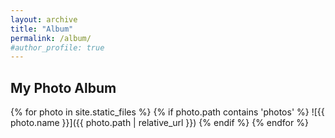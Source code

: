 ```yaml
---
layout: archive
title: "Album"
permalink: /album/
#author_profile: true
---
```


## My Photo Album

{% for photo in site.static_files %}
  {% if photo.path contains 'photos' %}
    ![{{ photo.name }}]({{ photo.path | relative_url }})
  {% endif %}
{% endfor %}

